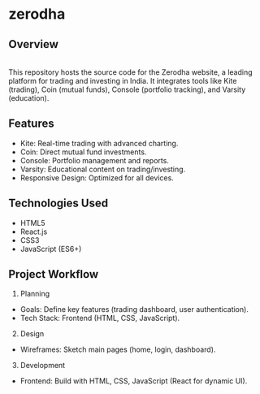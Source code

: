 # zerodha
## Overview
<br>This repository hosts the source code for the Zerodha website, a leading platform for trading and investing in India. It integrates tools like Kite (trading), Coin (mutual funds), Console (portfolio tracking), and Varsity (education).<br>
## Features <br>
* Kite: Real-time trading with advanced charting.<br> 
* Coin: Direct mutual fund investments.<br>
* Console: Portfolio management and reports.<br>
* Varsity: Educational content on trading/investing.<br>
* Responsive Design: Optimized for all devices.<br>
## Technologies Used<br>
+ HTML5<br>
+ React.js<br>
+ CSS3<br>
+ JavaScript (ES6+)<br>
## Project Workflow<br>
1. Planning
* Goals: Define key features (trading dashboard, user authentication).
* Tech Stack: Frontend (HTML, CSS, JavaScript).<br>
2. Design
* Wireframes: Sketch main pages (home, login, dashboard).
3. Development
* Frontend: Build with HTML, CSS, JavaScript (React for dynamic UI).

